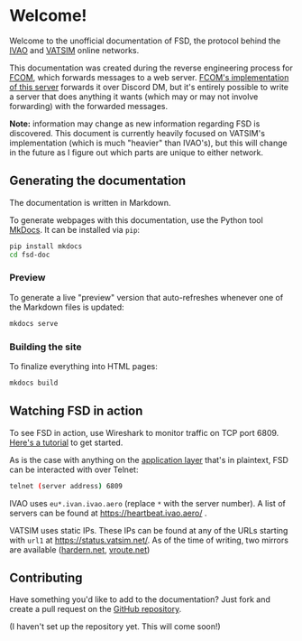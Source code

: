 # Welcome! #

Welcome to the unofficial documentation of FSD, the protocol behind the [IVAO](http://ivao.aero/) and [VATSIM](http://vatsim.net/) online networks. 

This documentation was created during the reverse engineering process for [FCOM](https://github.com/norrisng/FcomClient/), which forwards messages to a web server. [FCOM's implementation of this server](https://github.com/norrisng/FcomServer/) forwards it over Discord DM, but it's entirely possible to write a server that does anything it wants (which may or may not involve forwarding) with the forwarded messages.

**Note:** information may change as new information regarding FSD is discovered. This document is currently heavily focused on VATSIM's implementation (which is much "heavier" than IVAO's), but this will change in the future as I figure out which parts are unique to either network.



## Generating the documentation ##

The documentation is written in Markdown.

To generate webpages with this documentation, use the Python tool [MkDocs](https://www.mkdocs.org/). It can be installed via `pip`:

```bash
pip install mkdocs
cd fsd-doc
```



### Preview ###

To generate a live "preview" version that auto-refreshes whenever one of the Markdown files is updated:

```bash
mkdocs serve
```



### Building the site

To finalize everything into HTML pages:

```bash
mkdocs build
```





## Watching FSD in action ##

To see FSD in action, use Wireshark to monitor traffic on TCP port 6809. [Here's a tutorial](https://simfed.org/blog/2014/10/10/wiresharking-vatsim-and-ivao/) to get started.

As is the case with anything on the [application layer](https://en.wikipedia.org/wiki/Application_layer) that's in plaintext, FSD can be interacted with over Telnet:

```bash
telnet (server address) 6809
```

IVAO uses `eu*.ivan.ivao.aero` (replace `*` with the server number). A list of servers can be found at https://heartbeat.ivao.aero/ .

VATSIM uses static IPs. These IPs can be found at any of the URLs starting with `url1` at https://status.vatsim.net/. As of the time of writing, two mirrors are available ([hardern.net](http://vatsim-data.hardern.net/vatsim-servers.txt), [vroute.net](http://info.vroute.net/vatsim-servers.txt))



## Contributing ##

Have something you'd like to add to the documentation? Just fork and create a pull request on the [GitHub repository](https://github.com/norrisng/fsd-doc/). 

(I haven't set up the repository yet. This will come soon!)